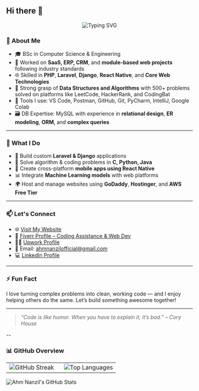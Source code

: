 ## Hi there 👋 

<p align="center">
  <img src="https://readme-typing-svg.herokuapp.com?font=Fira+Code&size=22&duration=3000&pause=1000&color=F700FF&vCenter=true&width=435&lines=I'm+Ahm+Nanzil;Software+Engineer;Full+Stack+Developer;Coding+%7C+Deploying+%7C+Building;Let's+Do+Something+Amazing!" alt="Typing SVG" />
</p>



### 🚀 About Me

- 🎓 BSc in Computer Science & Engineering  
- 💼 Worked on **SaaS, ERP, CRM**, and **module-based web projects** following industry standards  
- 🌐 Skilled in **PHP**, **Laravel**, **Django**, **React Native**, and **Core Web Technologies**  
- 🧠 Strong grasp of **Data Structures and Algorithms** with 500+ problems solved on platforms like LeetCode, HackerRank, and CodingBat  
- 🧰 Tools I use: VS Code, Postman, GitHub, Git, PyCharm, IntelliJ, Google Colab  
- 🗃️ DB Expertise: MySQL with experience in **relational design**, **ER modeling**, **ORM**, and **complex queries**

---

### 💼 What I Do

- 🔧 Build custom **Laravel & Django** applications
- 🧠 Solve algorithm & coding problems in **C, Python, Java**
- 📱 Create cross-platform **mobile apps using React Native**
- 📊 Integrate **Machine Learning models** with web platforms
- 🌍 Host and manage websites using **GoDaddy**, **Hostinger**, and **AWS Free Tier**

---

### 📫 Let's Connect

- 🌐 [Visit My Website](https://ahmnanzil.mooo.com)  
- 💼 [Fiverr Profile – Coding Assistance & Web Dev](https://www.fiverr.com/s/P2WXw3o)  
- 🧑‍💻 [Upwork Profile](https://www.upwork.com/freelancers/~0188c3e0f408323508?mp_source=share)  
- 📧 Email: ahmnanzilofficial@gmail.com  
- 💻 [LinkedIn Profile](https://www.linkedin.com/in/ahmnanzil) 
---

### ⚡ Fun Fact
I love turning complex problems into clean, working code — and I enjoy helping others do the same. Let’s build something awesome together!

---

> *“Code is like humor. When you have to explain it, it’s bad.” – Cory House*

--
### 📊 GitHub Overview
<table border="0">
  <tr>
    <td width="50%">
      <img src="https://streak-stats.demolab.com/?user=ahm-nanzil&theme=radical&hide_border=false" alt="GitHub Streak" />
    </td>
    <td width="50%">
      <img src="https://github-readme-stats.vercel.app/api/top-langs/?username=ahm-nanzil&layout=compact&theme=radical" alt="Top Languages" />
    </td>
  </tr>
</table>
 <img src="https://github-readme-stats.vercel.app/api?username=ahm-nanzil&show_icons=true&theme=radical&count_private=true&hide_title=false" alt="Ahm Nanzil's GitHub Stats" />

